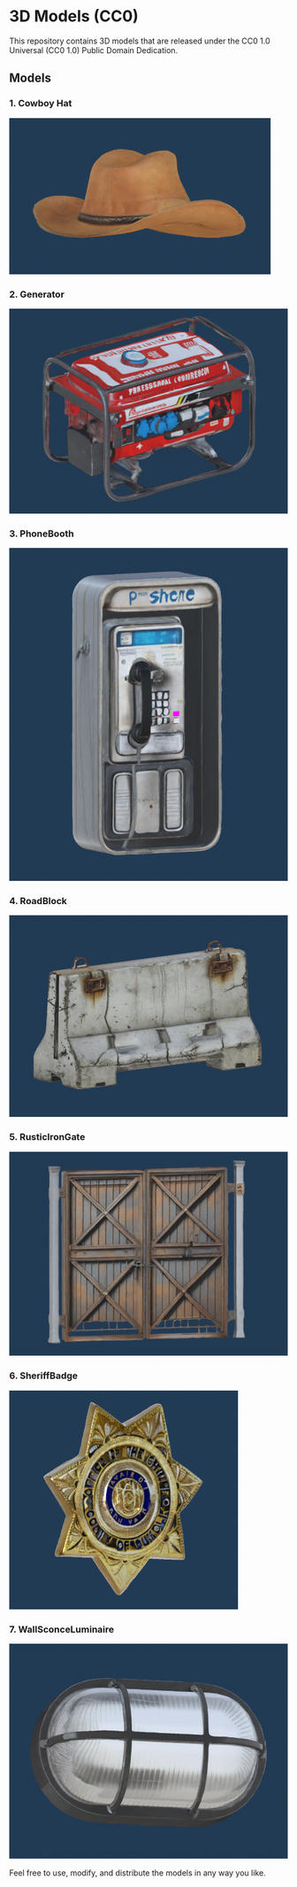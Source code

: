 # 3D Models (CC0)
This repository contains 3D models that are released under the CC0 1.0 Universal (CC0 1.0) Public Domain Dedication.

## Models
### 1. Cowboy Hat
![Cowboy Hat](CowboyHat/CowboyHatPreview01.PNG)
### 2. Generator
![Generator](Generator/GeneratorPreview.PNG)
### 3. PhoneBooth
![PhoneBooth](PhoneBooth/PhoneBoothPreview.PNG)
### 4. RoadBlock
![RoadBlock](RoadBlock/RoadBlockPreview.PNG)
### 5. RusticIronGate
![RusticIronGate](RusticIronGate/RusticIronGatePreview.PNG)
### 6. SheriffBadge
![SheriffBadge](SheriffBadge/SheriffBadgePreview.PNG)
### 7. WallSconceLuminaire
![WallSconceLuminaire](WallSconceLuminaire/WallSconceLuminairePreview.PNG)

Feel free to use, modify, and distribute the models in any way you like.
